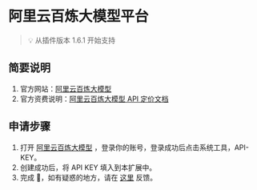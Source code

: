 # 阿里云百炼大模型平台

> 💡 从插件版本 1.6.1 开始支持

## 简要说明

1. 官方网站：[阿里云百炼大模型](https://bailian.aliyun.com/)
2. 官方资费说明：[阿里云百炼大模型 API 定价文档](https://help.aliyun.com/document_detail/2586397.html)

## 申请步骤

1. 打开 [阿里云百炼大模型](https://bailian.aliyun.com/) ，登录你的账号，登录成功后点击系统工具，API-KEY。
2. 创建成功后，将 API KEY 填入到本扩展中。
3. 完成 🎉，如有疑惑的地方，请在 [这里](https://github.com/immersive-translate/immersive-translate/issues/137) 反馈。
